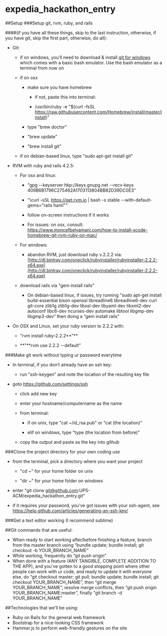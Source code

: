 # expedia_hackathon_entry
##Setup
###Setup git, rvm, ruby, and rails 

####(if you have all these things, skip to the last instruction, otherwise, if you have git, skip the first part, otherwise, do all):

* Git:

    * if on windows, you’ll need to download & install [git for windows](https://git-for-windows.github.io/) which comes with a basic bash emulator. Use the bash emulator as a terminal from now on

    * if on osx

        * make sure you have homebrew

            * if not, paste this into terminal: 

            * /usr/bin/ruby -e "$(curl -fsSL https://raw.githubusercontent.com/Homebrew/install/master/install)"

        * type "brew doctor"

        * "brew update"

        * "brew install git"

    * if on debian-based linux, type "sudo apt-get install git"

* RVM with ruby and rails 4.2.5:

    * For osx and linux:

        * "gpg --keyserver hkp://keys.gnupg.net --recv-keys 409B6B1796C275462A1703113804BB82D39DC0E3"

        * "\curl -sSL https://get.rvm.io | bash -s stable --with-default-gems="rails haml"" 

        * follow on-screen instructions if it works

        * For issues: on osx, consult: https://www.moncefbelyamani.com/how-to-install-xcode-homebrew-git-rvm-ruby-on-mac/

    * For windows:

        * abandon RVM, just download ruby v.2.2.2 via: [http://dl.bintray.com/oneclick/rubyinstaller/rubyinstaller-2.2.2-x64.exe](http://dl.bintray.com/oneclick/rubyinstaller/rubyinstaller-2.2.2-x64.exe)

    * download rails via "gem install rails"

        * On debian-based linux, if issues, try running "sudo apt-get install build-essential bison openssl libreadline6 libreadline6-dev curl git-core zlib1g zlib1g-dev libssl-dev libyaml-dev libxml2-dev autoconf libc6-dev ncurses-dev automake libtool libgmp-dev libgmp3-dev“ then doing a “gem install rails"

* On OSX and Linux, set your ruby version to 2.2.2 with:

    * "rvm install ruby-2.2.2**"**

    * **"**rvm use 2.2.2 --default”

###Make git work without typing ur password everytime

* In terminal, if you don’t already have an ssh key:

    * run "ssh-keygen" and note the location of the resulting key file

* goto https://github.com/settings/ssh

    * click add new key

    * enter your hostname/computername as the name

    * from terminal:

        * if on unix, type "cat ~/id_rsa.pub" or “cat (the location)”

        * elif on windows, type "type (the location from before)"

    * copy the output and paste as the key into github

###Clone the project directory for your own coding use

* from the terminal, pick a directory where you want your project

    * "cd ~" for your home folder on unix

    * "dir ~" for your home folder on windows

* enter "git clone git@github.com:UPS-ACM/expedia_hackathon_entry.git"

* if it requires your password, you’ve got issues with your ssh-agent, see https://help.github.com/articles/generating-an-ssh-key/

###Get a text editor working (I recommend sublime)


##Git commands that are useful:
* When ready to start working after/before finishing a feature, branch from the master branch using “bundle update; bundle install; git checkout -b YOUR_BRANCH_NAME”
* While working, frequently do “git push origin”
* When done with a feature (ANY TANGIBLE, COMPLETE ADDITION TO THE APP), and you’ve gotten to a good stopping point where other people can work with ur code, and ready to update it with everyone else, do “git checkout master; git pull; bundle update; bundle install; git checkout YOUR_BRANCH_NAME”, then “git merge YOUR_BRANCH_NAME”, resolve merge conflicts, then “git push origin YOUR_BRANCH_NAME:master”, finally "git branch -d YOUR_BRANCH_NAME"


##Technologies that we'll be using:
* Ruby on Rails for the general web framework
* Bootstrap for a nice-looking CSS framework
* Hammer.js to perform web-friendly gestures on the site